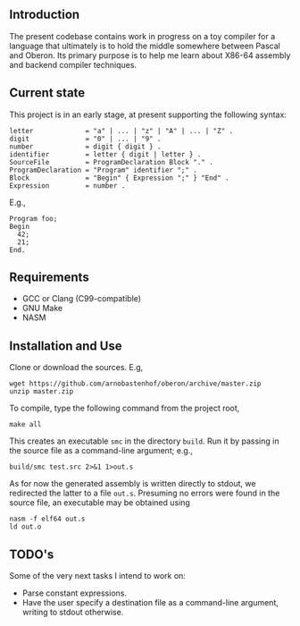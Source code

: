 ## Introduction

The present codebase contains work in progress on a toy compiler for a language
that ultimately is to hold the middle somewhere between Pascal and Oberon. Its
primary purpose is to help me learn about X86-64 assembly and backend compiler
techniques.

## Current state

This project is in an early stage, at present supporting the following syntax:
```
letter             = "a" | ... | "z" | "A" | ... | "Z" .
digit              = "0" | ... | "9" .
number             = digit { digit } .
identifier         = letter { digit | letter } .
SourceFile         = ProgramDeclaration Block "." .
ProgramDeclaration = "Program" identifier ";" .
Block              = "Begin" { Expression ";" } "End" .
Expression         = number .
```
E.g.,
```
Program foo;
Begin
  42;
  21;
End.
```

## Requirements

* GCC or Clang (C99-compatible)
* GNU Make
* NASM

## Installation and Use

Clone or download the sources. E.g,
```
wget https://github.com/arnobastenhof/oberon/archive/master.zip
unzip master.zip
```
To compile, type the following command from the project root,
```
make all
```
This creates an executable `smc` in the directory `build`. Run it by passing in
the source file as a command-line argument; e.g.,
```
build/smc test.src 2>&1 1>out.s
```
As for now the generated assembly is written directly to stdout, we redirected
the latter to a file `out.s`. Presuming no errors were found in the source file,
an executable may be obtained using
```
nasm -f elf64 out.s
ld out.o
```

## TODO's

Some of the very next tasks I intend to work on:

* Parse constant expressions.
* Have the user specify a destination file as a command-line argument, writing
  to stdout otherwise.
